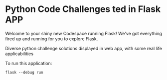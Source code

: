 # Python Code Challenges  ted in Flask APP

Welcome to your shiny new Codespace running Flask! We've got everything fired up and running for you to explore Flask.

Diverse python challenge solutions displayed in web app, with some real life applicabilities 

To run this application:

```
flask --debug run
```
